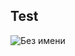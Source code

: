 ## Test

![Без имени](https://user-images.githubusercontent.com/58142149/209438326-83a324be-0a05-4ff4-961d-deac065f90ba.png)
